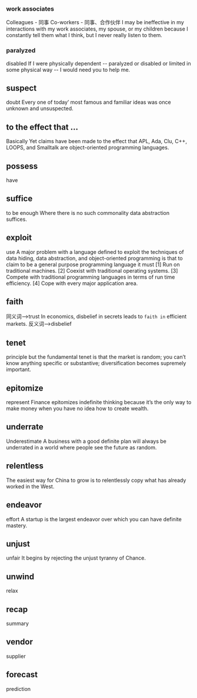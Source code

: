 ### work associates
Colleagues - 同事
Co-workers - 同事、合作伙伴
I may be ineffective in my interactions with my work associates, my spouse, or my
children because I constantly tell them what I think, but I never really listen to them.

### paralyzed 
disabled
If I were physically dependent -- paralyzed or disabled or limited in some physical way --
I would need you to help me.

## suspect
doubt
Every one of today’ most famous and familiar ideas was once unknown and unsuspected.

## to the effect that ...
Basically
Yet claims have been made to the effect that APL, Ada, Clu, C++, LOOPS, and Smalltalk are object-oriented programming languages.

## possess
have

## suffice
to be enough
Where there is no such commonality data abstraction suffices.

## exploit
use
A major problem with a language defined to exploit the techniques of data hiding, data abstraction, and
object-oriented programming is that to claim to be a general purpose programming language it must
[1] Run on traditional machines.
[2] Coexist with traditional operating systems.
[3] Compete with traditional programming languages in terms of run time efficiency.
[4] Cope with every major application area.

## faith
同义词-->trust
In economics, disbelief in secrets leads to `faith in` efficient markets.
反义词-->disbelief

## tenet
principle
but the fundamental tenet is that the market is random; you can’t know anything specific or substantive; diversification becomes supremely important.

## epitomize
represent
Finance epitomizes indefinite thinking because it’s the only way to make money when you have no idea how to create wealth.

## underrate
Underestimate
A business with a good definite plan will always be underrated in a world where people see the future as random.

## relentless
The easiest way for China to grow is to relentlessly copy what has already worked in the West.

## endeavor
effort
A startup is the largest endeavor over which you can have definite mastery.

## unjust
unfair
It begins by rejecting the unjust tyranny of Chance.

## unwind
relax


## recap
summary

## vendor
supplier

## forecast
prediction